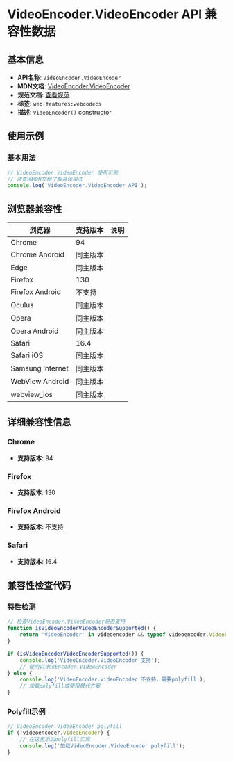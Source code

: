 # VideoEncoder.VideoEncoder API 兼容性数据

## 基本信息

- **API名称**: `VideoEncoder.VideoEncoder`
- **MDN文档**: [VideoEncoder.VideoEncoder](https://developer.mozilla.org/docs/Web/API/VideoEncoder/VideoEncoder)
- **规范文档**: [查看规范](https://w3c.github.io/webcodecs/#dom-videoencoder-videoencoder)
- **标签**: `web-features:webcodecs`
- **描述**: `VideoEncoder()` constructor

## 使用示例

### 基本用法

```javascript
// VideoEncoder.VideoEncoder 使用示例
// 请查阅MDN文档了解具体用法
console.log('VideoEncoder.VideoEncoder API');
```

## 浏览器兼容性

| 浏览器 | 支持版本 | 说明 |
|--------|----------|------|
| Chrome | 94 |  |
| Chrome Android | 同主版本 |  |
| Edge | 同主版本 |  |
| Firefox | 130 |  |
| Firefox Android | 不支持 |  |
| Oculus | 同主版本 |  |
| Opera | 同主版本 |  |
| Opera Android | 同主版本 |  |
| Safari | 16.4 |  |
| Safari iOS | 同主版本 |  |
| Samsung Internet | 同主版本 |  |
| WebView Android | 同主版本 |  |
| webview_ios | 同主版本 |  |

## 详细兼容性信息

### Chrome

- **支持版本**: 94

### Firefox

- **支持版本**: 130

### Firefox Android

- **支持版本**: 不支持

### Safari

- **支持版本**: 16.4

## 兼容性检查代码

### 特性检测

```javascript
// 检查VideoEncoder.VideoEncoder是否支持
function isVideoEncoderVideoEncoderSupported() {
    return 'VideoEncoder' in videoencoder && typeof videoencoder.VideoEncoder === 'function';
}

if (isVideoEncoderVideoEncoderSupported()) {
    console.log('VideoEncoder.VideoEncoder 支持');
    // 使用VideoEncoder.VideoEncoder
} else {
    console.log('VideoEncoder.VideoEncoder 不支持，需要polyfill');
    // 加载polyfill或使用替代方案
}
```

### Polyfill示例

```javascript
// VideoEncoder.VideoEncoder polyfill
if (!videoencoder.VideoEncoder) {
    // 在这里添加polyfill实现
    console.log('加载VideoEncoder.VideoEncoder polyfill');
}
```

